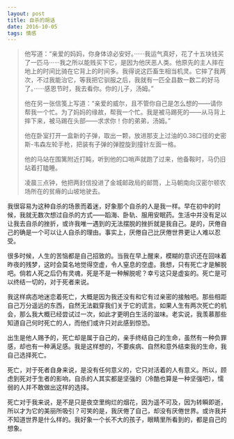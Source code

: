 ```yaml
---
layout: post
title: 自杀的胡话
date: 2016-10-05
tags: 情感
---
```


> 他写道：“亲爱的妈妈，你身体谅必安好。······我运气真好，花了十五块钱买了一匹马······我之所以能贱买下它，是因为他厌恶人类。他原先的主人摔在地上的时间比骑在它背上的时间多。我得说这匹畜生相当机灵。它摔了我两次，不过我能治它，等我把它驯服之后，我就有一匹全县数一数二的好马了。······感恩节时，我去看你。你的儿子，汤姆。”
> 
> 他在另一张信笺上写道：“亲爱的威尔，且不管你自己是怎么想的——请你帮我一个忙。为了妈妈的缘故，帮我一个忙。我是被马踢死的——从马背上摔下来，被马踢在头部——求求你！你的弟弟，汤姆。”
> 
> 他在卧室打开一盒新的子弹，取出一颗，放进那支上过油的0.38口径的史密斯-韦森左轮手枪，把装有子弹的弹膛旋到撞针左面一格。
> 
> 他的马站在围篱附近打盹，听到他的口哨声就跑了过来，他备鞍时，马仍旧站着打瞌睡。
> 
> 凌晨三点钟，他把两封信投进了金城邮政局的邮筒，上马朝南向汉密尔顿农场所在的贫瘠的山坡地驶去。

我很容易为这种自杀的场景而着迷，好象那个自杀的人是我一样。早在初中的时候，我就无数次想过自杀的方式——蹈海、卧轨、服用安眠药。生活中并没有足以让我去自杀的挫折，或许我唯一遇到的无法摆脱的挫折就是我自己。是的，厌倦自己的确是一个可以让人自杀的理由。事实上，厌倦自己比厌倦世界更让人难以忍受。

很多时候，人生的苦恼都是自己招致的。当我在早上醒来，模糊的意识还在回味着昨夜的残梦，这时会莫名地觉得空虚，令人窒息的空虚。我想，只有死亡才是解脱吧。倘若人死之后仍有灵魂，死是不是一种解脱呢？幸亏这只是虚妄的。死亡是可以终结一切的，对于死者来说。

我这样病态地迷恋着死亡，大概是因为我还没有和它有过亲密的接触吧。那些相距自己万分遥远的东西，自然无法戳穿我们关于它的谎言。如果人生有两次死亡的机会，那么我大概已经尝试过一次，如此才更明白生活的滋味。老实说，我羡慕那些知道自己何时死亡的人，而他们或许只对此感到惊恐。

出生是他人赐予的，死亡却是属于自己的，亲手终结自己的生命，虽然有一种负罪感，却也有一种满足感。我是这样想的，不要疾病、自然和意外结束我的生命，我自己选择死亡。

死亡，对于死者自身来说，是没有任何意义的，它只对活着的人有意义。所以，顾虑到死对于生者的影响，自杀的人其实都是坚强的（冷酷也算是一种坚强吧），懦弱的人并不敢做出这样的选择。

死亡对于我来说，是不是只是夜空里绚烂的烟花，因为遥不可及，因为转瞬即逝，所以才为它的美丽所吸引？可笑的是，我厌倦了自己，却没有厌倦世界。或许我并不知道世界是什么样的。我好象一个长不大的孩子，眼睛里所看到的，都是自己的想象。
